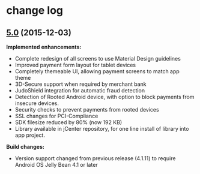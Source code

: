 # change log

## [5.0](https://github.com/skywinder/ActionSheetPicker-3.0/tree/2.0.2) (2015-12-03)

**Implemented enhancements:**
- Complete redesign of all screens to use Material Design guidelines
- Improved payment form layout for tablet devices
- Completely themeable UI, allowing payment screens to match app theme
- 3D-Secure support when required by merchant bank
- JudoShield integration for automatic fraud detection
- Detection of Rooted Android device, with option to block payments from insecure devices.
- Security checks to prevent payments from rooted devices
- SSL changes for PCI-Compliance
- SDK filesize reduced by 80% (now 192 KB)
- Library available in jCenter repository, for one line install of library into app project.

**Build changes:**
- Version support changed from previous release (4.1.11) to require Android OS Jelly Bean 4.1 or later
